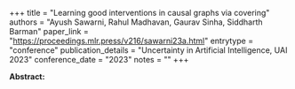 +++
title = "Learning good interventions in causal graphs via covering"
authors = "Ayush Sawarni, Rahul Madhavan, Gaurav Sinha, Siddharth Barman"
paper_link = "https://proceedings.mlr.press/v216/sawarni23a.html"
entrytype = "conference"
publication_details = "Uncertainty in Artificial Intelligence,  UAI 2023"
conference_date = "2023"
notes = ""
+++

<b>Abstract:</b>
